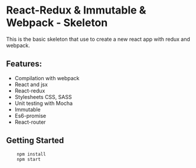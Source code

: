 # React-Redux & Immutable & Webpack - Skeleton
This is the basic skeleton that use to create a new react app with redux and webpack.

## Features:
*	Compilation with webpack
*	React and jsx
* React-redux
*	Stylesheets CSS, SASS
*	Unit testing with Mocha
*	Immutable
*	Es6-promise
*	React-router

## Getting Started
```
	npm install
	npm start
```
